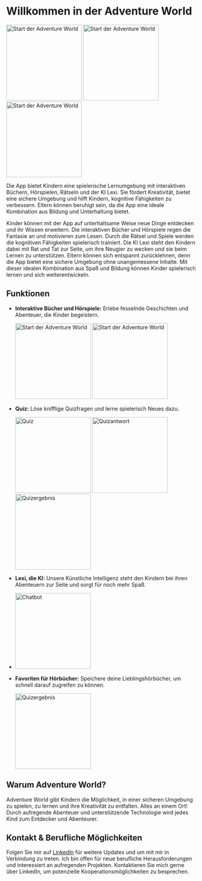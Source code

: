 # Willkommen in der Adventure World

<img src="https://github.com/SI-Classroom-Batch-013/android-abschluss-Marco-Syntax/assets/148045668/82dcd8c5-3663-42c2-b826-cad0e608558a" alt="Start der Adventure World" width="200">
<img src="https://github.com/SI-Classroom-Batch-013/android-abschluss-Marco-Syntax/assets/148045668/479a3b88-e071-4517-97c6-12095625e9c8" alt="Start der Adventure World" width="200">
<img src="https://github.com/SI-Classroom-Batch-013/android-abschluss-Marco-Syntax/assets/148045668/56fba757-8eff-43cd-907f-7f4156298e6c" alt="Start der Adventure World" width="200">

Die App bietet Kindern eine spielerische Lernumgebung mit interaktiven Büchern, Hörspielen, Rätseln und der KI Lexi. Sie fördert Kreativität, bietet eine sichere Umgebung und hilft Kindern, kognitive Fähigkeiten zu verbessern. Eltern können beruhigt sein, da die App eine ideale Kombination aus Bildung und Unterhaltung bietet.

Kinder können mit der App auf unterhaltsame Weise neue Dinge entdecken und ihr Wissen erweitern. Die interaktiven Bücher und Hörspiele regen die Fantasie an und motivieren zum Lesen. Durch die Rätsel und Spiele werden die kognitiven Fähigkeiten spielerisch trainiert. Die KI Lexi steht den Kindern dabei mit Rat und Tat zur Seite, um ihre Neugier zu wecken und sie beim Lernen zu unterstützen. Eltern können sich entspannt zurücklehnen, denn die App bietet eine sichere Umgebung ohne unangemessene Inhalte. Mit dieser idealen Kombination aus Spaß und Bildung können Kinder spielerisch lernen und sich weiterentwickeln.

## Funktionen

- **Interaktive Bücher und Hörspiele:** Erlebe fesselnde Geschichten und Abenteuer, die Kinder begeistern.

  <img src="https://github.com/SI-Classroom-Batch-013/android-abschluss-Marco-Syntax/assets/148045668/08302a25-2a9e-4b28-b045-bbb3a449a9bd" alt="Start der Adventure World" width="200">
  <img src="https://github.com/SI-Classroom-Batch-013/android-abschluss-Marco-Syntax/assets/148045668/2ebe0026-85eb-41da-b6e1-0d1dd839975b" alt="Start der Adventure World" width="200">

- **Quiz:** Löse knifflige Quizfragen und lerne spielerisch Neues dazu.

  <img src="https://github.com/SI-Classroom-Batch-013/android-abschluss-Marco-Syntax/assets/148045668/3f5c7edc-804c-4151-b4d0-f7736853bb47" alt="Quiz" width="200">
  <img src="https://github.com/SI-Classroom-Batch-013/android-abschluss-Marco-Syntax/assets/148045668/0347e1c2-abd4-47ce-91e5-346426205a66" alt="Quizantwort" width="200">
  <img src="https://github.com/SI-Classroom-Batch-013/android-abschluss-Marco-Syntax/assets/148045668/d7af4fe6-3650-484a-8c93-fb789487c3c5" alt="Quizergebnis" width="200">

- **Lexi, die KI:** Unsere Künstliche Intelligenz steht den Kindern bei ihren Abenteuern zur Seite und sorgt für noch mehr Spaß.

- <img src="https://github.com/SI-Classroom-Batch-013/android-abschluss-Marco-Syntax/assets/148045668/195f9d4a-1870-4f04-ac00-a92b3f3e64cd" alt="Chatbot" width="200">

- **Favoriten für Hörbücher:** Speichere deine Lieblingshörbücher, um schnell darauf zugreifen zu können.

  <img src="https://github.com/SI-Classroom-Batch-013/android-abschluss-Marco-Syntax/assets/148045668/63530b55-ecb2-47b5-bd10-d2a7ab54cd4b" alt="Quizergebnis" width="200">

## Warum Adventure World?

Adventure World gibt Kindern die Möglichkeit, in einer sicheren Umgebung zu spielen, zu lernen und ihre Kreativität zu entfalten. Alles an einem Ort! Durch aufregende Abenteuer und unterstützende Technologie wird jedes Kind zum Entdecker und Abenteurer.
## Kontakt & Berufliche Möglichkeiten

Folgen Sie mir auf [LinkedIn](https://www.linkedin.com/in/marco-grimme) für weitere Updates und um mit mir in Verbindung zu treten. Ich bin offen für neue berufliche Herausforderungen und interessiert an aufregenden Projekten. Kontaktieren Sie mich gerne über LinkedIn, um potenzielle Kooperationsmöglichkeiten zu besprechen.
